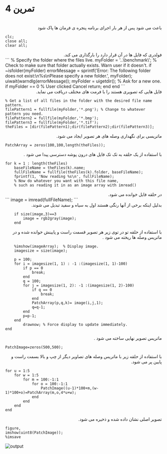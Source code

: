 # تمرین 4

<br />
<div dir="rtl">
    باعث می شود پس از هر بار اجرای برنامه پنجره ی فرمان ها پاک شود   
</div>

```
clc;
close all;
clear all;
```
<div dir="rtl">
    فولدری که فایل ها در آن قرار دارد را بارگذاری می کند.
</div>
```
% Specify the folder where the files live.
myFolder = '..\benchmark\';
% Check to make sure that folder actually exists.  Warn user if it doesn't.
if ~isfolder(myFolder)
    errorMessage = sprintf('Error: The following folder does not exist:\n%s\nPlease specify a new folder.', myFolder);
    uiwait(warndlg(errorMessage));
    myFolder = uigetdir(); % Ask for a new one.
    if myFolder == 0
         % User clicked Cancel
         return;
    end
end
```

<div dir="rtl">
    فایل هایی که تصویری هستند را با فرمت های مختلف دریافت می نماید.
</div>

```
% Get a list of all files in the folder with the desired file name pattern.
filePattern1 = fullfile(myFolder,'*.png'); % Change to whatever pattern you need.
filePattern2 = fullfile(myFolder,'*.bmp');
filePattern3 = fullfile(myFolder,'*.tif');
theFiles = [dir(filePattern1);dir(filePattern2);dir(filePattern3)];
```

<div dir="rtl">
    ماتریسی برای نگهداری وصله های هر تصویر ایجاد می شود.
</div>

```
PatchArray = zeros(100,100,length(theFiles));
```

<div dir="rtl">
    با استفاده از یک حلقه به تک تک فایل های درون پوشه دسترسی پیدا می شود .
</div>

```
for k = 1 : length(theFiles)
    baseFileName = theFiles(k).name;
    fullFileName = fullfile(theFiles(k).folder, baseFileName);
    fprintf(1, 'Now reading %s\n', fullFileName);
    % Now do whatever you want with this file name,
    % such as reading it in as an image array with imread()
```
    
<div dir="rtl">
    در حلقه فایل خوانده می شود.
</div>
```    
    image = imread(fullFileName);
```

<div dir="rtl">
    بدلیل اینکه برخی از آنها رنگی هستند اول به سیاه و سفید تبدیل می شوند.
</div>

```
    if size(image,3)==3
        image = rgb2gray(image);
    end
```

<div dir="rtl">
    با استفاده از حلقه تو در توی زیر هر تصویر قسمت راست و پایینش خوانده شده و در ماتریس وصله ها ریخته می شود .  
</div>

```
    %imshow(imageArray);  % Display image.
    imagesize = size(image);
    
    p = 100;
    for i = imagesize(1, 1) : -1 :(imagesize(1, 1)-100)
        if p == 0 
            break;
        end
        q = 100;
        for j = imagesize(1, 2): -1 :(imagesize(1, 2)-100)
            if q == 0 
                break;
            end
            PatchArray(p,q,k)= image(i,j,1);
            q=q-1;
        end
        p=p-1;
    end
        drawnow; % Force display to update immediately.
end
```

<div dir="rtl">
    ماتریس تصویر نهایی ساخته می شود . 
</div>

```
PatchImage=zeros(500,500);
```
<div dir="rtl">
    با استفاده از حلقه زیر با ماتریس وصله های تصاویر دیگر از چپ و بالا بسمت راست و پایین پر می شود.
</div>    

```
for u = 1:5
    for w = 1:5
        for m = 100:-1:1
            for o = 100:-1:1               
                PatchImage((u-1)*100+m,(w-1)*100+o)=PatchArray(m,o,4*u+w);                
            end           
        end
    end
end
```
<div dir="rtl">
    تصویر اصلی نشان داده شده و ذخیره می شود.
</div>

```
figure,
imshow(uint8(PatchImage));
%imsave
```
![output](t4.png)
